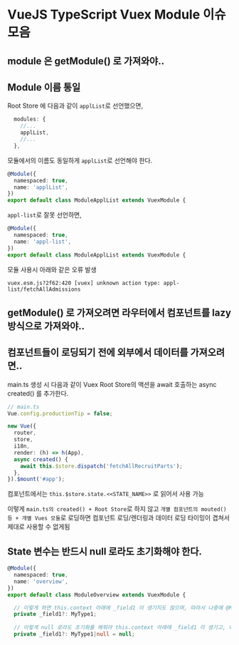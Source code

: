 # VueJS TypeScript Vuex Module 이슈 모음

## module 은 getModule() 로 가져와야..

## Module 이름 통일

Root Store 에 다음과 같이 `applList`로 선언했으면,

```typescript
  modules: {
    //...
    applList,
    //...
  },
```

모듈에서의 이름도 동일하게 `applList`로 선언해야 한다.

```typescript
@Module({
  namespaced: true,
  name: 'applList',
})
export default class ModuleApplList extends VuexModule {
```

`appl-list`로 잘못 선언하면,

```typescript
@Module({
  namespaced: true,
  name: 'appl-list',
})
export default class ModuleApplList extends VuexModule {
```

모듈 사용시 아래와 같은 오류 발생

```
vuex.esm.js?2f62:420 [vuex] unknown action type: appl-list/fetchAllAdmissions
```



## getModule() 로 가져오려면 라우터에서 컴포넌트를 lazy 방식으로 가져와야..


## 컴포넌트들이 로딩되기 전에 외부에서 데이터를 가져오려면..

main.ts 생성 시 다음과 같이 Vuex Root Store의 액션을 await 호출하는 async created() 를 추가한다.

```typescript
// main.ts
Vue.config.productionTip = false;

new Vue({
  router,
  store,
  i18n,
  render: (h) => h(App),
  async created() {
    await this.$store.dispatch('fetchAllRecruitParts');
  },
}).$mount('#app');
```

컴포넌트에서는 `this.$store.state.<<STATE_NAME>>` 로 읽어서 사용 가능

이렇게 `main.ts의 created() + Root Store`로 하지 않고 `개별 컴포넌트의 mouted() 등 + 개별 Vues 모듈`로 로딩하면 컴포넌트 로딩/렌더링과 데이터 로딩 타이밍이 겹쳐서 제대로 사용할 수 없게됨

## State 변수는 **반드시** null 로라도 초기화해야 한다.

```typescript
@Module({
  namespaced: true,
  name: 'overview',
})
export default class ModuleOverview extends VuexModule {

  // 이렇게 하면 this.context 아래에 _field1 이 생기지도 않으며, 따라서 나중에 @Mutation에서 _field1 에 값을 할당해도 외부 컴포넌트에서 _field1 을 참조하면 계속 undefined 를 돌려받는다.
  private _field1?: MyType1;
  
  // 이렇게 null 로라도 초기화를 해줘야 this.context 아래에 _field1 이 생기고, 나중에 @Mutation 에서 할당한 값이 그대로 외부 컴포넌트에도 전달된다.
  private _field1?: MyType1|null = null;
```
